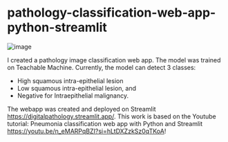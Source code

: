 # pathology-classification-web-app-python-streamlit

![image](https://github.com/hoanbklucky/pathology-classification-web-app-python-streamlit-main/assets/20608059/daba9a57-c186-467e-b107-d8d4860f3d4d)

I created a pathology image classification web app. The model was trained on Teachable Machine. Currently, the model can detect 3 classes:
- High squamous intra-epithelial lesion
- Low squamous intra-epithelial lesion, and
- Negative for Intraepithelial malignancy.

The webapp was created and deployed on Streamlit https://digitalpathology.streamlit.app/.
This work is based on the Youtube tutorial: Pneumonia classification web app with Python and Streamlit https://youtu.be/n_eMARPqBZI?si=hLtDXZzkSz0qTKoA!

